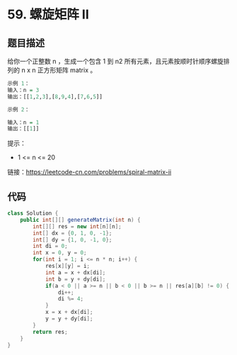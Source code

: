 # 59. 螺旋矩阵 II

## 题目描述

给你一个正整数 n ，生成一个包含 1 到 n2 所有元素，且元素按顺时针顺序螺旋排列的 n x n 正方形矩阵 matrix 。

 
```r
示例 1：
输入：n = 3
输出：[[1,2,3],[8,9,4],[7,6,5]]

示例 2：

输入：n = 1
输出：[[1]]

```

提示：

- 1 <= n <= 20

链接：https://leetcode-cn.com/problems/spiral-matrix-ii

## 代码

```java
class Solution {
    public int[][] generateMatrix(int n) {
        int[][] res = new int[n][n];
        int[] dx = {0, 1, 0, -1};
        int[] dy = {1, 0, -1, 0};
        int di = 0;
        int x = 0, y = 0;
        for(int i = 1; i <= n * n; i++) {
            res[x][y] = i;
            int a = x + dx[di];
            int b = y + dy[di];
            if(a < 0 || a >= n || b < 0 || b >= n || res[a][b] != 0) {
                di++;
                di %= 4;
            }
            x = x + dx[di];
            y = y + dy[di];
        }
        return res;
    }
}
```
